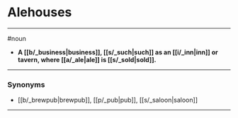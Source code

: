 # Alehouses
---
#noun
- **A [[b/_business|business]], [[s/_such|such]] as an [[i/_inn|inn]] or tavern, where [[a/_ale|ale]] is [[s/_sold|sold]].**
---
### Synonyms
- [[b/_brewpub|brewpub]], [[p/_pub|pub]], [[s/_saloon|saloon]]
---
